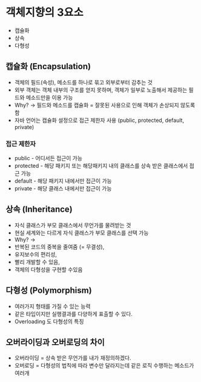 # 객체지향의 3요소

- 캡슐화
- 상속
- 다형성


## 캡슐화 (Encapsulation)

- 객체의 필드(속성), 메소드를 하나로 묶고 외부로부터 감추는 것
- 외부 객체는 객체 내부의 구조를 얻지 못하며, 객체가 일부로 노출해서 제공하는 필드와 메소드만을 이용 가능
- Why? -> 필드와 메소드를 캡슐화 = 잘못된 사용으로 인해 객체가 손상되지 않도록 함
- 자바 언어는 캡슐화 설정으로 접근 제한자 사용 (public, protected, default, private)

### 접근 제한자

- public - 어디서든 접근이 가능
- protected - 해당 패키지 또는 해당패키지 내의 클래스를 상속 받은 클래스에서 접근 가능
- default - 해당 패키지 내에서만 접근이 가능
- private - 해당 클래스 내에서만 접근이 가능


## 상속 (Inheritance)


- 자식 클래스가 부모 클래스에서 무언가를 물려받는 것
- 현실 세계와는 다르게 자식 클래스가 부모 클래스를 선택 가능
- Why? -> 
- 반복된 코드의 중복을 줄여줌 (= 무결성), 
- 유지보수의 편리성, 
- 빨리 개발할 수 있음, 
- 객체의 다형성을 구현할 수있음


## 다형성 (Polymorphism)


- 여러가지 형태를 가질 수 있는 능력
- 같은 타입이지만 실행결과를 다양하게 표출할 수 있다.
- Overloading 도 다형성의 특징


## 오버라이딩과 오버로딩의 차이


- 오버라이딩 = 상속 받은 무언가를 내가 재정의하겠다.
- 오버로딩 = 다형성의 법칙에 따라 변수만 달라지는데 같은 로직 수행하는 메소드가 여러개